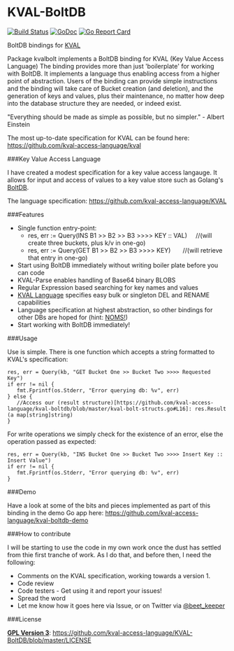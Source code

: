 # KVAL-BoltDB

[![Build Status](https://travis-ci.org/kval-access-language/kval-boltdb.svg?branch=master)](https://travis-ci.org/kval-access-language/kval-boltdb)
[![GoDoc](https://godoc.org/github.com/kval-access-language/kval-boltdb?status.svg)](https://godoc.org/github.com/kval-access-language/kval-boltdb)
[![Go Report Card](https://goreportcard.com/badge/github.com/kval-access-language/kval-boltdb)](https://goreportcard.com/report/github.com/kval-access-language/kval-boltdb)

BoltDB bindings for [KVAL](https://github.com/kval-access-language/kval)

Package kvalbolt implements a BoltDB binding for KVAL (Key Value Access Language)
The binding provides more than just 'boilerplate' for working with BoltDB. It
implements a language thus enabling access from a higher point of abstraction.
Users of the binding can provide simple instructions and the binding will take
care of Bucket creation (and deletion), and the generation of keys and values,
plus their maintenance, no matter how deep into the database structure they
are needed, or indeed exist.

"Everything should be made as simple as possible, but no simpler." - Albert Einstein

The most up-to-date specification for KVAL can be found here:
https://github.com/kval-access-language/kval

###Key Value Access Language

I have created a modest specification for a key value access langauge. 
It allows for input and access of values to a key value store such as Golang's
[BoltDB](https://github.com/boltdb/). 

The language specification: https://github.com/kval-access-language/KVAL 

###Features 

* Single function entry-point:
    * res, err := Query(INS B1 >> B2 >> B3 >>>> KEY :: VAL) &nbsp; &nbsp; //(will create three buckets, plus k/v in one-go)
    * res, err := Query(GET B1 >> B2 >> B3 >>>> KEY) &nbsp; &nbsp; &nbsp; //(will retrieve that entry in one-go)
* Start using BoltDB immediately without writing boiler plate before you can code
* KVAL-Parse enables handling of Base64 binary BLOBS
* Regular Expression based searching for key names and values
* [KVAL Language](https://github.com/kval-access-language/KVAL) specifies easy bulk or singleton DEL and RENAME capabilities
* Language specification at highest abstraction, so other bindings for other DBs are hoped for (hint: [NOMS!](https://github.com/attic-labs/noms)) 
* Start working with BoltDB immediately! 

###Usage

Use is simple. There is one function which accepts a string formatted to KVAL's
specification:

    res, err = Query(kb, "GET Bucket One >> Bucket Two >>>> Requested Key")
    if err != nil {
       fmt.Fprintf(os.Stderr, "Error querying db: %v", err)
    } else {
       //Access our (result structure)[https://github.com/kval-access-language/kval-boltdb/blob/master/kval-bolt-structs.go#L16]: res.Result (a map[string]string)
    } 

For write operations we simply check for the existence of an error, else the
operation passed as expected: 

    res, err = Query(kb, "INS Bucket One >> Bucket Two >>>> Insert Key :: Insert Value")
    if err != nil {
       fmt.Fprintf(os.Stderr, "Error querying db: %v", err)
    }

###Demo

Have a look at some of the bits and pieces implemented as part of this binding 
in the demo Go app here: https://github.com/kval-access-language/kval-boltdb-demo 

###How to contribute

I will be starting to use the code in my own work once the dust has settled from thie first tranche of work. As I do that,
and before then, I need the following:

* Comments on the KVAL specification, working towards a version 1.
* Code review
* Code testers - Get using it and report your issues! 
* Spread the word
* Let me know how it goes here via Issue, or on Twitter via [@beet_keeper](https://twitter.com/beet_keeper)

###License

**[GPL Version 3](http://choosealicense.com/licenses/gpl-3.0/)**: https://github.com/kval-access-language/KVAL-BoltDB/blob/master/LICENSE
